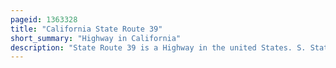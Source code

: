 ```yaml
---
pageid: 1363328
title: "California State Route 39"
short_summary: "Highway in California"
description: "State Route 39 is a Highway in the united States. S. State of California that travels through Orange and Los Angeles Counties. Its southern Terminus is located on the Pacific Coast Highway in Huntington Beach. The northern Terminus of Sr39 is at Islip Saddle on the Angeles crest Highway in the Angeles national Forest but is its northernmost 4. Since 1978 a 5-mile Segment has been closed to public Highway Traffic a massive Mud-And-Rock Slide forced the Site to close."
---
```

